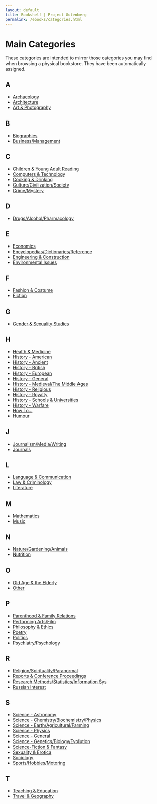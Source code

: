 ```yaml
---
layout: default
title: Bookshelf | Project Gutenberg
permalink: /ebooks/categories.html
---
```


Main Categories
==================================================

These categories are intended to mirror those categories you may find when browsing a physical bookstore. They have been automatically assigned.

<div class="bookshelves">
  <h2>A</h2>
  <ul>
    <li><a href="/ebooks/bookshelf/424">Archaeology</a></li>
    <li><a href="/ebooks/bookshelf/425">Architecture</a></li>
    <li><a href="/ebooks/bookshelf/426">Art & Photography</a></li>
  </ul>
  <h2>B</h2>
  <ul>
    <li><a href="/ebooks/bookshelf/427">Biographies</a></li>
    <li><a href="/ebooks/bookshelf/428">Business/Management</a></li>
  </ul>
  <h2>C</h2>
  <ul>
    <li><a href="/ebooks/bookshelf/429">Children & Young Adult Reading</a></li>
    <li><a href="/ebooks/bookshelf/430">Computers & Technology</a></li>
    <li><a href="/ebooks/bookshelf/431">Cooking & Drinking</a></li>
    <li><a href="/ebooks/bookshelf/432">Culture/Civilization/Society</a></li>
    <li><a href="/ebooks/bookshelf/433">Crime/Mystery</a></li>
  </ul>
  <h2>D</h2>
  <ul>
    <li><a href="/ebooks/bookshelf/434">Drugs/Alcohol/Pharmacology</a></li>
  </ul>
  <h2>E</h2>
  <ul>
    <li><a href="/ebooks/bookshelf/435">Economics</a></li>
    <li><a href="/ebooks/bookshelf/436">Encyclopedias/Dictionaries/Reference</a></li>
    <li><a href="/ebooks/bookshelf/437">Engineering & Construction</a></li>
    <li><a href="/ebooks/bookshelf/438">Environmental Issues</a></li>
  </ul>
  <h2>F</h2>
  <ul>
    <li><a href="/ebooks/bookshelf/439">Fashion & Costume</a></li>
    <li><a href="/ebooks/bookshelf/486">Fiction</a></li>
  </ul>
  <h2>G</h2>
  <ul>
    <li><a href="/ebooks/bookshelf/440">Gender & Sexuality Studies</a></li>
  </ul>
  <h2>H</h2>
  <ul>
    <li><a href="/ebooks/bookshelf/441">Health & Medicine</a></li>
    <li><a href="/ebooks/bookshelf/442">History - American</a></li>
    <li><a href="/ebooks/bookshelf/443">History - Ancient</a></li>
    <li><a href="/ebooks/bookshelf/444">History - British</a></li>
    <li><a href="/ebooks/bookshelf/445">History - European</a></li>
    <li><a href="/ebooks/bookshelf/446">History - General</a></li>
    <li><a href="/ebooks/bookshelf/447">History - Medieval/The Middle Ages</a></li>
    <li><a href="/ebooks/bookshelf/448">History - Religious</a></li>
    <li><a href="/ebooks/bookshelf/449">History - Royalty</a></li>
    <li><a href="/ebooks/bookshelf/450">History - Schools & Universities</a></li>
    <li><a href="/ebooks/bookshelf/451">History - Warfare</a></li>
    <li><a href="/ebooks/bookshelf/452">How To...</a></li>
    <li><a href="/ebooks/bookshelf/453">Humour</a></li>
  </ul>
  <h2>J</h2>
  <ul>
    <li><a href="/ebooks/bookshelf/454">Journalism/Media/Writing</a></li>
    <li><a href="/ebooks/bookshelf/455">Journals</a></li>
  </ul>
  <h2>L</h2>
  <ul>
    <li><a href="/ebooks/bookshelf/456">Language & Communication</a></li>
    <li><a href="/ebooks/bookshelf/457">Law & Criminology</a></li>
    <li><a href="/ebooks/bookshelf/458">Literature</a></li>
  </ul>
  <h2>M</h2>
  <ul>
    <li><a href="/ebooks/bookshelf/459">Mathematics</a></li>
    <li><a href="/ebooks/bookshelf/460">Music</a></li>
  </ul>
  <h2>N</h2>
  <ul>
    <li><a href="/ebooks/bookshelf/461">Nature/Gardening/Animals</a></li>
    <li><a href="/ebooks/bookshelf/462">Nutrition</a></li>
  </ul>
  <h2>O</h2>
  <ul>
    <li><a href="/ebooks/bookshelf/463">Old Age & the Elderly</a></li>
    <li><a href="/ebooks/bookshelf/487">Other</a></li>
  </ul>
  <h2>P</h2>
  <ul>
    <li><a href="/ebooks/bookshelf/464">Parenthood & Family Relations</a></li>
    <li><a href="/ebooks/bookshelf/465">Performing Arts/Film</a></li>
    <li><a href="/ebooks/bookshelf/466">Philosophy & Ethics</a></li>
    <li><a href="/ebooks/bookshelf/467">Poetry</a></li>
    <li><a href="/ebooks/bookshelf/468">Politics</a></li>
    <li><a href="/ebooks/bookshelf/469">Psychiatry/Psychology</a></li>
  </ul>
  <h2>R</h2>
  <ul>
    <li><a href="/ebooks/bookshelf/470">Religion/Spirituality/Paranormal</a></li>
    <li><a href="/ebooks/bookshelf/471">Reports & Conference Proceedings</a></li>
    <li><a href="/ebooks/bookshelf/472">Research Methods/Statistics/Information Sys</a></li>
    <li><a href="/ebooks/bookshelf/473">Russian Interest</a></li>
  </ul>
  <h2>S</h2>
  <ul>
    <li><a href="/ebooks/bookshelf/474">Science - Astronomy</a></li>
    <li><a href="/ebooks/bookshelf/475">Science - Chemistry/Biochemistry/Physics</a></li>
    <li><a href="/ebooks/bookshelf/476">Science - Earth/Agricultural/Farming</a></li>
    <li><a href="/ebooks/bookshelf/477">Science - Physics</a></li>
    <li><a href="/ebooks/bookshelf/478">Science - General</a></li>
    <li><a href="/ebooks/bookshelf/479">Science - Genetics/Biology/Evolution</a></li>
    <li><a href="/ebooks/bookshelf/480">Science-Fiction & Fantasy</a></li>
    <li><a href="/ebooks/bookshelf/481">Sexuality & Erotica</a></li>
    <li><a href="/ebooks/bookshelf/482">Sociology</a></li>
    <li><a href="/ebooks/bookshelf/483">Sports/Hobbies/Motoring</a></li>
  </ul>
  <h2>T</h2>
  <ul>
    <li><a href="/ebooks/bookshelf/484">Teaching & Education</a></li>
    <li><a href="/ebooks/bookshelf/485">Travel & Geography</a></li>
  </ul>
</div>
